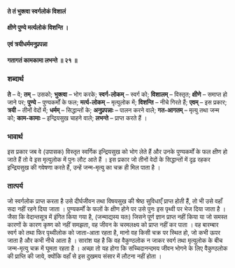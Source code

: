 #### ते तं भुक्त्वा स्वर्गलोकं विशालं
#### क्षीणे पुण्ये मर्त्यलोकं विशन्ति ।
#### एवं त्रयीधर्ममनुप्रपन्ना
#### गतागतं कामकामा लभन्ते ॥ २१ ॥

### शब्दार्थ

**ते** – वे; **तम्** – उसको; **भुक्त्वा** – भोग करके; **स्वर्ग-लोकम्** – स्वर्ग को; **विशालम्** – विस्तृत; **क्षीणे** – समाप्त हो जाने पर; **पुण्ये** – पुण्यकर्मों के फल; **मर्त्य-लोकम्** – मृत्युलोक में; **विशन्ति** – नीचे गिरते हैं; **एवम्** – इस प्रकार; **त्रयी** – तीनों वेदों में; **धर्मम्** – सिद्धान्तों के; **अनुप्रपन्नाः** – पालन करने वाले; **गत-आगतम्** – मृत्यु तथा जन्म को; **काम-कामाः** – इन्द्रियसुख चाहने वाले; **लभन्ते** – प्राप्त करते हैं ।

### भावार्थ

इस प्रकार जब वे (उपासक) विस्तृत स्वर्गिक इन्द्रियसुख को भोग लेते हैं और उनके पुण्यकर्मों के फल क्षीण हो जाते हैं तो वे इस मृत्युलोक में पुनः लौट आते हैं । इस प्रकार जो तीनों वेदों के सिद्धान्तों में दृढ़ रहकर इन्द्रियसुख की गवेषणा करते हैं, उन्हें जन्म-मृत्यु का चक्र ही मिल पाता है ।

### तात्पर्य

जो स्वर्गलोक प्राप्त करता है उसे दीर्घजीवन तथा विषयसुख की श्रेष्ठ सुविधाएँ प्राप्त होती हैं, तो भी उसे वहाँ सदा नहीं रहने दिया जाता । पुण्यकर्मों के फलों के क्षीण होने पर उसे पुनः इस पृथ्वी पर भेज दिया जाता है । जैसा कि वेदान्तसूत्र में इंगित किया गया है, (जन्माद्यस्य यतः) जिसने पूर्ण ज्ञान प्राप्त नहीं किया या जो समस्त कारणों के कारण कृष्ण को नहीं समझता, वह जीवन के चरमलक्ष्य को प्राप्त नहीं कर पाता । वह बारम्बार स्वर्ग को तथा फिर पृथ्वीलोक को जाता-आता रहता है, मानो वह किसी चक्र पर स्थित हो, जो कभी ऊपर जाता है और कभी नीचे आता है । सारांश यह है कि वह वैकुण्ठलोक न जाकर स्वर्ग तथा मृत्युलोक के बीच जन्म-मृत्यु चक्र में घूमता रहता है । अच्छा तो यह होगा कि सच्चिदानन्दमय जीवन भोगने के लिए वैकुण्ठलोक की प्राप्ति की जाये, क्योंकि वहाँ से इस दुखमय संसार में लौटना नहीं होता ।